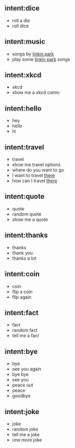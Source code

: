 ## intent:dice
- roll a die
- roll dice

## intent:music
- songs by [linkin park](song)
- play some [linkin park](song) songs

## intent:xkcd
- xkcd
- show me a xkcd comic

## intent:hello
- hey
- hello
- hi

## intent:travel
- travel
- show me travel options
- where do you want to go
- I want to travel [there](destination)
- how can I travel [there](destination)

## intent:quote
- quote
- random quote
- show me a quote

## intent:thanks
- thanks
- thank you
- thanks a lot

## intent:coin
- coin
- flip a coin
- flip again

## intent:fact
- fact
- random fact
- tell me a fact

## intent:bye
- bye
- see you again
- bye bye
- see you
- peace out
- peace
- goodbye

## intent:joke
- joke
- random joke
- tell me a joke
- one more joke

